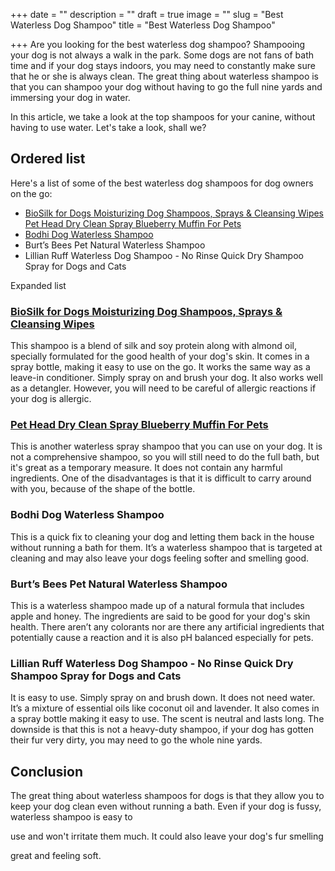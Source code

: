 +++
date = ""
description = ""
draft = true
image = ""
slug = "Best Waterless Dog Shampoo"
title = "Best Waterless Dog Shampoo"

+++
Are you looking for the best waterless dog shampoo? Shampooing your dog is not always a walk in the park. Some dogs are not fans of bath time and if your dog stays indoors, you may need to constantly make sure that he or she is always clean. The great thing about waterless shampoo is that you can shampoo your dog without having to go the full nine yards and immersing your dog in water.

In this article, we take a look at the top shampoos for your canine, without having to use water. Let's take a look, shall we?

## Ordered list

Here's a list of some of the best waterless dog shampoos for dog owners on the go:

* [BioSilk for Dogs Moisturizing Dog Shampoos, Sprays & Cleansing Wipes Pet Head Dry Clean Spray Blueberry Muffin For Pets](https://www.amazon.com/BioSilk-Dogs-Therapy-Moisture-Waterless/dp/B07DQ64J4Q/ref=as_li_ss_tl?dchild=1&keywords=BioSilk+for+Dogs+Moisturizing+Dog+Shampoos,+Sprays+&+Cleansing+Wipes+Pet+Head+Dry+Clean+Spray+Blueberry+Muffin+For+Pets&qid=1602175089&sr=8-1&linkCode=ll1&tag=savets-20&linkId=8f97cc59cf86c8fc9c693e19d591d074&language=en_US)
* [Bodhi Dog Waterless Shampoo](https://www.amazon.com/Bodhi-Dog-Lavender-Lemongrass-Waterless/dp/B08D4WGCD4/ref=as_li_ss_tl?crid=1LYJDIUR448B&dchild=1&keywords=bodhi+dog+waterless+shampoo&qid=1602175568&sprefix=Bodhi+Dog+Waterless+Shampoo,aps,250&sr=8-2&linkCode=ll1&tag=savets-20&linkId=26243d623507a75e74ac1d864e17b71d&language=en_US)
* Burt’s Bees Pet Natural Waterless Shampoo
* Lillian Ruff Waterless Dog Shampoo - No Rinse Quick Dry Shampoo Spray for Dogs and Cats

Expanded list

### [BioSilk for Dogs Moisturizing Dog Shampoos, Sprays & Cleansing Wipes](https://www.amazon.com/BioSilk-Dogs-Therapy-Moisture-Waterless/dp/B07DQ64J4Q/ref=as_li_ss_tl?dchild=1&keywords=BioSilk+for+Dogs+Moisturizing+Dog+Shampoos,+Sprays+&+Cleansing+Wipes+Pet+Head+Dry+Clean+Spray+Blueberry+Muffin+For+Pets&qid=1602175089&sr=8-1&linkCode=ll1&tag=savets-20&linkId=8f97cc59cf86c8fc9c693e19d591d074&language=en_US)

This shampoo is a blend of silk and soy protein along with almond oil, specially formulated for the good health of your dog's skin. It comes in a spray bottle, making it easy to use on the go. It works the same way as a leave-in conditioner. Simply spray on and brush your dog. It also works well as a detangler. However, you will need to be careful of allergic reactions if your dog is allergic.

### [Pet Head Dry Clean Spray Blueberry Muffin For Pets]()

This is another waterless spray shampoo that you can use on your dog. It is not a comprehensive shampoo, so you will still need to do the full bath, but it's great as a temporary measure. It does not contain any harmful ingredients. One of the disadvantages is that it is difficult to carry around with you, because of the shape of the bottle.

### Bodhi Dog Waterless Shampoo

This is a quick fix to cleaning your dog and letting them back in the house without running a bath for them. It’s a waterless shampoo that is targeted at cleaning and may also leave your dogs feeling softer and smelling good.

### 

### Burt’s Bees Pet Natural Waterless Shampoo

This is a waterless shampoo made up of a natural formula that includes apple and honey. The ingredients are said to be good for your dog's skin health. There aren’t any colorants nor are there any artificial ingredients that potentially cause a reaction and it is also pH balanced especially for pets.

### Lillian Ruff Waterless Dog Shampoo - No Rinse Quick Dry Shampoo Spray for Dogs and Cats

It is easy to use. Simply spray on and brush down. It does not need water. It’s a mixture of essential oils like coconut oil and lavender. It also comes in a spray bottle making it easy to use. The scent is neutral and lasts long. The downside is that this is not a heavy-duty shampoo, if your dog has gotten their fur very dirty, you may need to go the whole nine yards.

## Conclusion

The great thing about waterless shampoos for dogs is that they allow you to keep your dog clean even without running a bath. Even if your dog is fussy, waterless shampoo is easy to

use and won't irritate them much. It could also leave your dog's fur smelling

great and feeling soft.